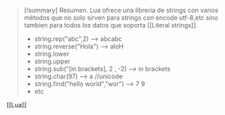 >[!summary] Resumen.
>Lua ofrece una librería de strings con varios métodos que no solo sirven para strings con encode utf-8,etc sino tambien para todos los datos que soporta [[Literal strings]].
>- string.rep("abc",2) --> abcabc
>- string.reverse("Hola") --> aloH
>- string.lower
>- string.upper
>- string.sub("[in brackets], 2 , -2) --> in brackets
>- string.char(97) --> a //unicode
>- string.find("hello world","wor") --> 7  9
>- etc

[[Lua]]